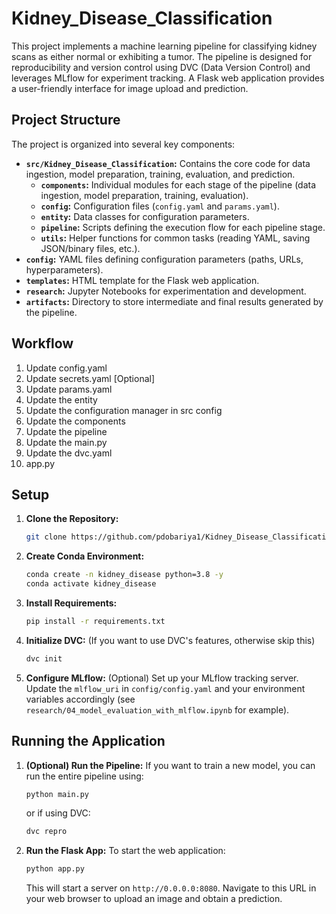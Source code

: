 # Kidney_Disease_Classification

This project implements a machine learning pipeline for classifying kidney scans as either normal or exhibiting a tumor.  The pipeline is designed for reproducibility and version control using DVC (Data Version Control) and leverages MLflow for experiment tracking.  A Flask web application provides a user-friendly interface for image upload and prediction.

## Project Structure

The project is organized into several key components:

* **`src/Kidney_Disease_Classification`:** Contains the core code for data ingestion, model preparation, training, evaluation, and prediction.
    * **`components`:**  Individual modules for each stage of the pipeline (data ingestion, model preparation, training, evaluation).
    * **`config`:** Configuration files (`config.yaml` and `params.yaml`).
    * **`entity`:** Data classes for configuration parameters.
    * **`pipeline`:** Scripts defining the execution flow for each pipeline stage.
    * **`utils`:** Helper functions for common tasks (reading YAML, saving JSON/binary files, etc.).
* **`config`:** YAML files defining configuration parameters (paths, URLs, hyperparameters).
* **`templates`:**  HTML template for the Flask web application.
* **`research`:** Jupyter Notebooks for experimentation and development.
* **`artifacts`:** Directory to store intermediate and final results generated by the pipeline.


## Workflow
1. Update config.yaml
2. Update secrets.yaml [Optional]
3. Update params.yaml
4. Update the entity
5. Update the configuration manager in src config
6. Update the components
7. Update the pipeline 
8. Update the main.py
9. Update the dvc.yaml
10. app.py


## Setup

1. **Clone the Repository:**
   ```bash
   git clone https://github.com/pdobariya1/Kidney_Disease_Classification
   ```
2. **Create Conda Environment:**
   ```bash
   conda create -n kidney_disease python=3.8 -y
   conda activate kidney_disease
   ```
3. **Install Requirements:**
   ```bash
   pip install -r requirements.txt
   ```
4. **Initialize DVC:**  (If you want to use DVC's features, otherwise skip this)
   ```bash
   dvc init
   ```
5. **Configure MLflow:** (Optional) Set up your MLflow tracking server.  Update the `mlflow_uri` in `config/config.yaml` and your environment variables accordingly (see `research/04_model_evaluation_with_mlflow.ipynb` for example).


## Running the Application

1. **(Optional) Run the Pipeline:** If you want to train a new model, you can run the entire pipeline using:

   ```bash
   python main.py
   ```
   or if using DVC:
   ```bash
   dvc repro
   ```

2. **Run the Flask App:** To start the web application:

   ```bash
   python app.py
   ```
   This will start a server on `http://0.0.0.0:8080`.  Navigate to this URL in your web browser to upload an image and obtain a prediction.
